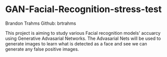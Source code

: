 # GAN-Facial-Recognition-stress-test

Brandon Trahms
Github: brtrahms

This project is aiming to study various Facial recognition models' accuarcy using Generative Advasarial Networks. The Advasarial Nets will be used to generate images to learn what is detected as a face and see we can generate any false positive images.
